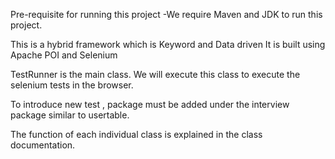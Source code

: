 Pre-requisite for running this project -We require Maven and JDK to run this project.

This is a hybrid framework which is Keyword and Data driven
It is built using Apache POI and Selenium


 TestRunner is the main class. We will execute this class to execute the selenium tests in the browser.

 To introduce new test , package must be added under the interview package similar to usertable.

 The function of each individual class is explained in the class documentation.
